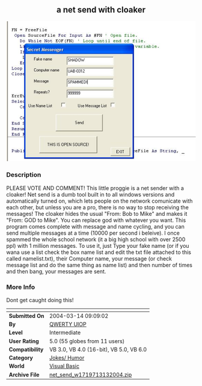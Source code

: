 ﻿<div align="center">

## a net send with cloaker

<img src="PIC20043132120544697.JPG">
</div>

### Description

PLEASE VOTE AND COMMENT! This little proggie is a net sender with a cloaker! Net send is a dumb tool built in to all windows versions and automatically turned on, which lets people on the network comunicate with each other, but unless you are a pro, there is no way to stop receiving the messages! The cloaker hides the usual "From: Bob to Mike" and makes it "From: GOD to Mike". You can replace god with whatever you want. This program comes complete with message and name cycling, and you can send multiple messages at a time (10000 per second i beleive). I once spammed the whole school network (it a big high school with over 2500 ppl) with 1 million messages. To use it, just Type your fake name (or if you wana use a list check the box name list and edit the txt file attached to this called namelist.txt), their Computer name, your message (or check message list and do the same thing as name list) and then number of times and then bang, your messages are sent.
 
### More Info
 
Dont get caught doing this!


<span>             |<span>
---                |---
**Submitted On**   |2004-03-14 09:09:02
**By**             |[QWERTY UIOP](https://github.com/Planet-Source-Code/PSCIndex/blob/master/ByAuthor/qwerty-uiop.md)
**Level**          |Intermediate
**User Rating**    |5.0 (55 globes from 11 users)
**Compatibility**  |VB 3\.0, VB 4\.0 \(16\-bit\), VB 5\.0, VB 6\.0
**Category**       |[Jokes/ Humor](https://github.com/Planet-Source-Code/PSCIndex/blob/master/ByCategory/jokes-humor__1-40.md)
**World**          |[Visual Basic](https://github.com/Planet-Source-Code/PSCIndex/blob/master/ByWorld/visual-basic.md)
**Archive File**   |[net\_send\_w1719713132004\.zip](https://github.com/Planet-Source-Code/qwerty-uiop-a-net-send-with-cloaker__1-52354/archive/master.zip)








